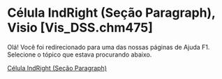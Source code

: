 
# Célula IndRight (Seção Paragraph), Visio [Vis_DSS.chm475]

Olá! Você foi redirecionado para uma das nossas páginas de Ajuda F1. Selecione o tópico que estava procurando abaixo.

[Célula IndRight (Seção Paragraph)](http://msdn.microsoft.com/library/f0891064-95d9-ae1b-28f3-3aef1406b636%28Office.15%29.aspx)
